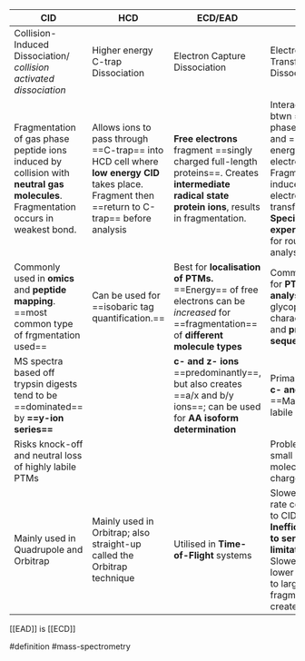 | CID                                                                                                                                | HCD                                                                                                                                           | ECD/EAD                                                                                                                                             | ETD                                                                                                                                                                                       |     |
| ---------------------------------------------------------------------------------------------------------------------------------- | --------------------------------------------------------------------------------------------------------------------------------------------- | --------------------------------------------------------------------------------------------------------------------------------------------------- | ----------------------------------------------------------------------------------------------------------------------------------------------------------------------------------------- | --- |
| Collision-Induced Dissociation/ *collision activated dissociation*                                                                 | Higher energy C-trap Dissociation                                                                                                             | Electron Capture Dissociation                                                                                                                       | Electron Transfer Dissociation                                                                                                                                                            |     |
| Fragmentation of gas phase peptide ions induced by collision with **neutral gas molecules**. Fragmentation occurs in weakest bond. | Allows ions to pass through ==C-trap== into HCD cell where **low energy CID** takes place. Fragment then ==return to C-trap== before analysis | **Free electrons** fragment ==singly charged full-length proteins==. Creates **intermediate radical state protein ions**, results in fragmentation. | Interactions btwn ==gas-phase ions== and ==free low-energy electrons==. Fragmentation induced by electron energy transfer. Best for **Specialised experiments** not for routine analysis. |     |
| Commonly used in **omics** and **peptide mapping**. ==most common type of frgmentation used==                                      | Can be used for ==isobaric tag quantification.==                                                                                              | Best for **localisation of PTMs.** ==Energy== of free electrons can be *increased* for ==fragmentation== of **different molecule types**            | Commonly used for **PTM analysis**, glycopeptide characterisation, and **protein sequencing**                                                                                             |     |
| MS spectra based off trypsin digests tend to be ==dominated== by **==y-ion series==**                                              |                                                                                                                                               | **c- and z- ions** ==predominantly==, but also creates ==a/x and b/y ions==; can be used for **AA isoform determination**                           | Primarily creates **c- and z-ions**. ==Maintains labile PTMs==                                                                                                                            |     |
| Risks knock-off and neutral loss of highly labile PTMs                                                                             |                                                                                                                                               |                                                                                                                                                     | Problematic for small molecules/singly charged ions.                                                                                                                                      |     |
| Mainly used in Quadrupole and Orbitrap                                                                                             | Mainly used in Orbitrap; also straight-up called the Orbitrap technique                                                                       | Utilised in **Time-of-Flight** systems                                                                                                              | Slower scan-rate compared to CID. **Inefficient due to sensitivity limitations**. Slower and lower signal due to large array of fragments created.                                        |     |

[[EAD]] is [[ECD]]

#definition #mass-spectrometry 